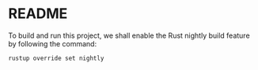 # README

To build and run this project, we shall enable the Rust nightly build feature by following the command:

```bash
rustup override set nightly
```